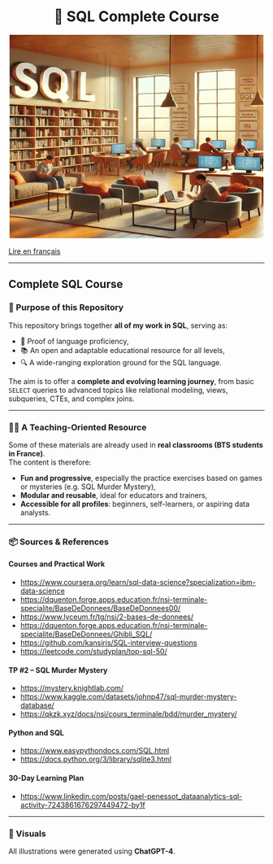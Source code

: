 # <center>📘 SQL Complete Course</center>

<p align="center">
    <img src="sql-tp-book/tp/images/sql_librairie.png" width="500" height="400">
</p>


[Lire en français](README_FR.md)

---

## Complete SQL Course 

### 🎯 Purpose of this Repository

This repository brings together **all of my work in SQL**, serving as:

* 🧠 Proof of language proficiency,  
* 📚 An open and adaptable educational resource for all levels,  
* 🔍 A wide-ranging exploration ground for the SQL language.

The aim is to offer a **complete and evolving learning journey**, from basic `SELECT` queries to advanced topics like relational modeling, views, subqueries, CTEs, and complex joins.

---

### 👨‍🏫 A Teaching-Oriented Resource

Some of these materials are already used in **real classrooms (BTS students in France)**.  
The content is therefore:

* **Fun and progressive**, especially the practice exercises based on games or mysteries (e.g. SQL Murder Mystery),  
* **Modular and reusable**, ideal for educators and trainers,  
* **Accessible for all profiles**: beginners, self-learners, or aspiring data analysts.

---

### 📦 Sources & References

#### Courses and Practical Work

- https://www.coursera.org/learn/sql-data-science?specialization=ibm-data-science  
- https://dquenton.forge.apps.education.fr/nsi-terminale-specialite/BaseDeDonnees/BaseDeDonnees00/  
- https://www.lyceum.fr/tg/nsi/2-bases-de-donnees/  
- https://dquenton.forge.apps.education.fr/nsi-terminale-specialite/BaseDeDonnees/Ghibli_SQL/  
- https://github.com/kansiris/SQL-interview-questions  
- https://leetcode.com/studyplan/top-sql-50/  

#### TP #2 – SQL Murder Mystery

- https://mystery.knightlab.com/  
- https://www.kaggle.com/datasets/johnp47/sql-murder-mystery-database/  
- https://qkzk.xyz/docs/nsi/cours_terminale/bdd/murder_mystery/  

#### Python and SQL

- https://www.easypythondocs.com/SQL.html  
- https://docs.python.org/3/library/sqlite3.html  

#### 30-Day Learning Plan

- https://www.linkedin.com/posts/gael-penessot_dataanalytics-sql-activity-7243861676297449472-by1f

---

### 🎨 Visuals

All illustrations were generated using **ChatGPT-4**.

